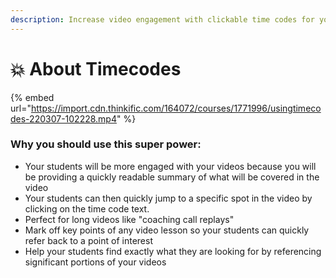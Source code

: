 ```yaml
---
description: Increase video engagement with clickable time codes for your video lessons
---
```


# 💥 About Timecodes

{% embed url="https://import.cdn.thinkific.com/164072/courses/1771996/usingtimecodes-220307-102228.mp4" %}

### Why you should use this super power:

* Your students will be more engaged with your videos because you will be providing a quickly readable summary of what will be covered in the video
* Your students can then quickly jump to a specific spot in the video by clicking on the time code text.
* Perfect for long videos like "coaching call replays"
* Mark off key points of any video lesson so your students can quickly refer back to a point of interest
* Help your students find exactly what they are looking for by referencing significant portions of your videos



###
